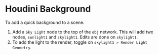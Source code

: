 # Houdini Background

To add a quick background to a scene.

1. Add a `Sky Light` node to the top of the `obj` network. This will add two nodes, `sunlight1` and `skylight1`. Edits are done on `skylight1`.
2. To add the light to the render, toggle on `skylight1 > Render Light Geometry`.
